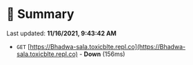 # 📖 Summary
Last updated: **11/16/2021, 9:43:42 AM**

- `GET` [https://Bhadwa-sala.toxicblte.repl.co](https://Bhadwa-sala.toxicblte.repl.co) - **Down** (156ms)
